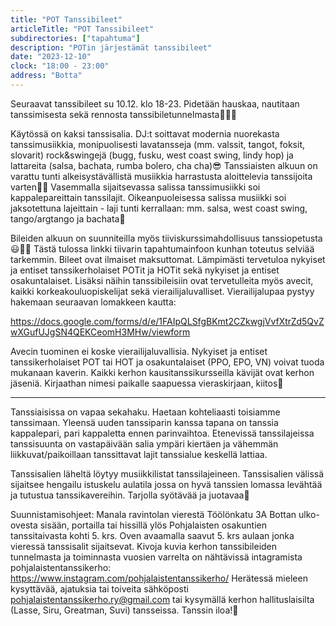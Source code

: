 ```yaml
---
title: "POT Tanssibileet"
articleTitle: "POT Tanssibileet"
subdirectories: ["tapahtuma"]
description: "POTin järjestämät tanssibileet"
date: "2023-12-10"
clock: "18:00 - 23:00"
address: "Botta"
---
```

Seuraavat tanssibileet su 10.12. klo 18-23. Pidetään hauskaa, nautitaan tanssimisesta sekä rennosta tanssibiletunnelmasta💃🕺🎉

Käytössä on kaksi tanssisalia. DJ:t soittavat modernia nuorekasta tanssimusiikkia, monipuolisesti lavatansseja (mm. valssit, tangot, foksit, slovarit) rock&swingejä (bugg, fusku, west coast swing, lindy hop) ja lattareita (salsa, bachata, rumba bolero, cha cha)😎
Tanssiaisten alkuun on varattu tunti alkeisystävällistä musiikkia harrastusta aloittelevia tanssijoita varten💃🕺
Vasemmalla sijaitsevassa salissa tanssimusiikki soi kappalepareittain tanssilajit. Oikeanpuoleisessa salissa musiikki soi jaksotettuna lajeittain - laji tunti kerrallaan: mm. salsa, west coast swing, tango/argtango ja bachata🎼

Bileiden alkuun on suunniteilla myös tiiviskurssimahdollisuus tanssiopetusta😃💃🕺 Tästä tulossa linkki tiivarin tapahtumainfoon kunhan toteutus selviää tarkemmin.
Bileet ovat ilmaiset maksuttomat. Lämpimästi tervetuloa nykyiset ja entiset tanssikerholaiset POTit ja HOTit sekä nykyiset ja entiset osakuntalaiset. Lisäksi näihin tanssibileisiin ovat tervetulleita myös avecit, kaikki korkeakouluopiskelijat sekä vierailijaluvalliset.
Vierailijalupaa pystyy hakemaan seuraavan lomakkeen kautta:

https://docs.google.com/forms/d/e/1FAIpQLSfgBKmt2CZkwgjVvfXtrZd5QvZwXGufUJgSN4QEKCeomH3MHw/viewform

Avecin tuominen ei koske vierailijaluvallisia. Nykyiset ja entiset tanssikerholaiset POT tai HOT ja osakuntalaiset (PPO, EPO, VN) voivat tuoda mukanaan kaverin. Kaikki kerhon kausitanssikursseilla kävijät ovat kerhon jäseniä.
Kirjaathan nimesi paikalle saapuessa vieraskirjaan, kiitos🙂

---------------------

Tanssiaisissa on vapaa sekahaku. Haetaan kohteliaasti toisiamme tanssimaan. Yleensä uuden tanssiparin kanssa tapana on tanssia kappalepari, pari kappaletta ennen parinvaihtoa. Etenevissä tanssilajeissa tanssisuunta on vastapäivään salia ympäri kiertäen ja vähemmän liikkuvat/paikoillaan tanssittavat lajit tanssialue keskellä lattiaa.

Tanssisalien läheltä löytyy musiikkilistat tanssilajeineen. Tanssisalien välissä sijaitsee hengailu istuskelu aulatila jossa on hyvä tanssien lomassa levähtää ja tutustua tanssikavereihin. Tarjolla syötävää ja juotavaa🎉

Suunnistamisohjeet: Manala ravintolan vierestä Töölönkatu 3A Bottan ulko-ovesta sisään, portailla tai hissillä ylös Pohjalaisten osakuntien tanssitaivasta kohti 5. krs. Oven avaamalla saavut 5. krs aulaan jonka vieressä tanssisalit sijaitsevat.
Kivoja kuvia kerhon tanssibileiden tunnelmasta ja toiminnasta vuosien varrelta on nähtävissä intagramista pohjalaistentanssikerho:
https://www.instagram.com/pohjalaistentanssikerho/
Herätessä mieleen kysyttävää, ajatuksia tai toiveita sähköposti pohjalaistentanssikerho.ry@gmail.com tai kysymällä kerhon hallituslaisilta (Lasse, Siru, Greatman, Suvi) tansseissa.
Tanssin iloa!🙂
